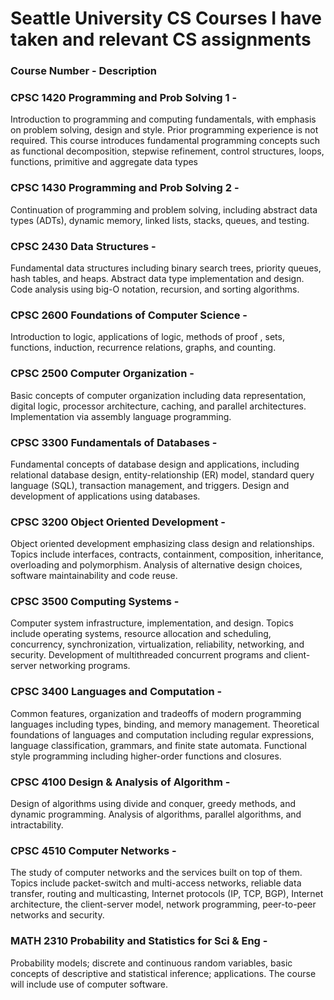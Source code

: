 # Seattle University CS Courses I have taken and relevant CS assignments

### Course Number - Description

### CPSC 1420 Programming and Prob Solving 1 - 
Introduction to programming and computing fundamentals, with emphasis on problem solving, design and style. Prior programming experience is not required. This course introduces fundamental programming concepts such as functional decomposition, stepwise refinement, control structures, loops, functions, primitive and aggregate data types


### CPSC 1430 Programming and Prob Solving 2 - 
Continuation of programming and problem solving, including abstract data types (ADTs), dynamic memory, linked lists, stacks, queues, and testing.


### CPSC 2430 Data Structures - 
Fundamental data structures including binary search trees, priority queues, hash tables, and heaps. Abstract data type implementation and design. Code analysis using big-O notation, recursion, and sorting algorithms.


### CPSC 2600 Foundations of Computer Science - 
Introduction to logic, applications of logic, methods of proof , sets, functions, induction, recurrence relations, graphs, and counting.


### CPSC 2500 Computer Organization - 
Basic concepts of computer organization including data representation, digital logic, processor architecture, caching, and parallel architectures. Implementation via assembly language programming.


### CPSC 3300 Fundamentals of Databases - 
Fundamental concepts of database design and applications, including relational database design, entity-relationship (ER) model, standard query language (SQL), transaction management, and triggers. Design and development of applications using databases.


### CPSC 3200 Object Oriented Development - 
Object oriented development emphasizing class design and relationships. Topics include interfaces, contracts, containment, composition, inheritance, overloading and polymorphism. Analysis of alternative design choices, software maintainability and code reuse.


### CPSC 3500 Computing Systems - 
Computer system infrastructure, implementation, and design. Topics include operating systems, resource allocation and scheduling, concurrency, synchronization, virtualization, reliability, networking, and security. Development of multithreaded concurrent programs and client-server networking programs.


### CPSC 3400 Languages and Computation - 
Common features, organization and tradeoffs of modern programming languages including types, binding, and memory management. Theoretical foundations of languages and computation including regular expressions, language classification, grammars, and finite state automata. Functional style programming including higher-order functions and closures.


### CPSC 4100 Design & Analysis of Algorithm -
Design of algorithms using divide and conquer, greedy methods, and dynamic programming. Analysis of algorithms, parallel algorithms, and intractability.


### CPSC 4510 Computer Networks - 
The study of computer networks and the services built on top of them. Topics include packet-switch and multi-access networks, reliable data transfer, routing and multicasting, Internet protocols (IP, TCP, BGP), Internet architecture, the client-server model, network programming, peer-to-peer networks and security.


### MATH 2310 Probability and Statistics for Sci & Eng - 
Probability models; discrete and continuous random variables, basic concepts of descriptive and statistical inference; applications. The course will include use of computer software.

